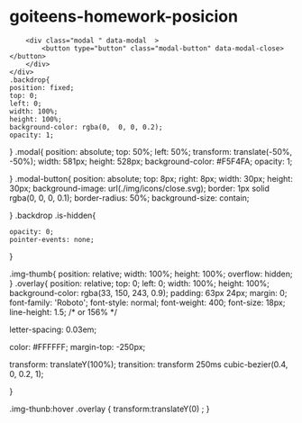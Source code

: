 # goiteens-homework-posicion


 <div class="backdrop is-hidden " >

        <div class="modal " data-modal  >
            <button type="button" class="modal-button" data-modal-close></button>
        </div>
    </div>
    .backdrop{
    position: fixed;
    top: 0;
    left: 0;
    width: 100%;
    height: 100%;
    background-color: rgba(0,  0, 0, 0.2);
    opacity: 1;
    

}
.modal{
    position: absolute;
    top: 50%;
    left: 50%;
    transform: translate(-50%, -50%);
    width: 581px;
    height: 528px;
    background-color: #F5F4FA;
    opacity: 1;
    
    
     
}
.modal-button{
    position: absolute;
    top: 8px;
    right: 8px;
    width: 30px;
    height: 30px;
    background-image: url(./img/icons/close.svg);
    border: 1px solid rgba(0, 0, 0, 0.1);
    border-radius: 50%;
    background-size: contain;

}
.backdrop .is-hidden{

    opacity: 0;
    pointer-events: none;
}





















.img-thumb{
    position: relative;
    width: 100%;
    height: 100%;
    overflow: hidden;
}
.overlay{
   position: relative;
   top: 0;
   left: 0;
   width: 100%;
   height: 100%;
   background-color: rgba(33, 150, 243, 0.9);
   padding: 63px 24px;
   margin: 0;
   font-family: 'Roboto';
font-style: normal;
font-weight: 400;
font-size: 18px;
line-height: 1.5;
/* or 156% */

letter-spacing: 0.03em;

color: #FFFFFF;
margin-top: -250px;

transform: translateY(100%);
transition: transform 250ms cubic-bezier(0.4, 0, 0.2, 1);

   
}

.img-thunb:hover .overlay   {
transform:translateY(0) ;
}